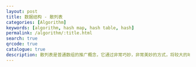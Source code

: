 ```yaml
---
layout: post
title: 数据结构 - 散列表
categories: [Algorithm]
keywords: [algorithm, hash map, hash table, hash]
permalink: /algorithm/:title.html
search: true
qrcode: true
catalogue: true
description: 散列表是普通数组的推广概念，它通过非常巧妙，非常美妙的方式，将较大的域中的元素散列至另一域中，并且极致地向常数级靠拢
---
```



